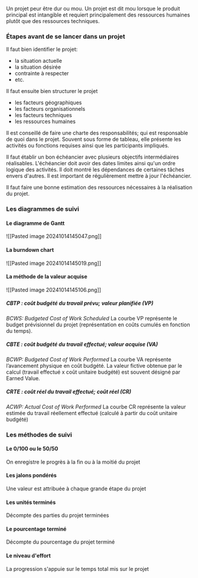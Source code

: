 Un projet peur être dur ou mou. Un projet est dit mou lorsque le produit principal est intangible et requiert principalement des ressources humaines plutôt que des ressources techniques.

### Étapes avant de se lancer dans un projet
Il faut bien identifier le projet:
- la situation actuelle
- la situation désirée
- contrainte à respecter
- etc.

Il faut ensuite bien structurer le projet
- les facteurs géographiques
- les facteurs organisationnels
- les facteurs techniques
- les ressources humaines

Il est conseillé de faire une charte des responsabilités; qui est responsable de quoi dans le projet. Souvent sous forme de tableau, elle présente les activités ou fonctions requises ainsi que les participants impliqués.

Il faut établir un bon échéancier avec plusieurs objectifs intermédiaires réalisables. L'échéancier doit avoir des dates limites ainsi qu'un ordre logique des activités. Il doit montré les dépendances de certaines tâches envers d'autres. Il est important de régulièrement mettre à jour l'échéancier.

Il faut faire une bonne estimation des ressources nécessaires à la réalisation du projet.

### Les diagrammes de suivi
#### Le diagramme de Gantt
![[Pasted image 20241014145047.png]]
#### La burndown chart
![[Pasted image 20241014145019.png]]
#### La méthode de la valeur acquise
![[Pasted image 20241014145106.png]]
##### CBTP : coût budgété du travail prévu; valeur planifiée (VP)
*BCWS: Budgeted Cost of Work Scheduled* 
La courbe VP représente le budget prévisionnel du projet (représentation en coûts cumulés en fonction du temps). 

##### CBTE : coût budgété du travail effectué; valeur acquise (VA) 
*BCWP: Budgeted Cost of Work Performed* 
La courbe VA représente l’avancement physique en coût budgété. La valeur fictive obtenue par le calcul (travail effectué x coût unitaire budgété) est souvent désigné par Earned Value.

##### CRTE : coût réel du travail effectué; coût réel (CR) 
*ACWP: Actual Cost of Work Performed* 
La courbe CR représente la valeur estimée du travail réellement effectué (calculé à partir du coût unitaire budgété)

### Les méthodes de suivi
#### Le 0/100 ou le 50/50
On enregistre le progrès à la fin ou à la moitié du projet
#### Les jalons pondérés
Une valeur est attribuée à chaque grande étape du projet
#### Les unités terminés
Décompte des parties du projet terminées
#### Le pourcentage terminé
Décompte du pourcentage du projet terminé
#### Le niveau d'effort
La progression s'appuie sur le temps total mis sur le projet

